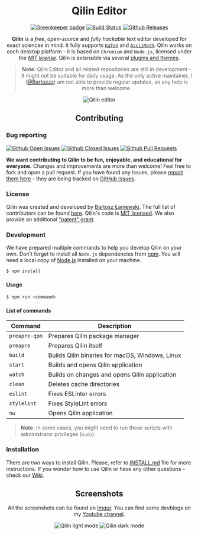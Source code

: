 <div align="center">
  <h1>Qilin Editor</h1>

[![Greenkeeper badge](https://badges.greenkeeper.io/qilin-editor/qilin-app.svg)](https://greenkeeper.io/)
[![Build Status](https://img.shields.io/travis/qilin-editor/qilin-app.svg)](https://travis-ci.org/qilin-editor/qilin-app/)
[![Github Releases](https://img.shields.io/github/downloads/qilin-editor/qilin-app/latest/total.svg)](https://github.com/qilin-editor/qilin-app/releases)
  <br>

**Qilin** is a *free*, *open-source* and *fully hackable* text editor developed for exact sciences in mind. It fully supports [`KaTeX`](https://khan.github.io/KaTeX/) and [`AsciiMath`](http://asciimath.org/). Qilin works on each desktop platform - it is based on `Chromium` and `Node.js`, licensed under the *[MIT license](#license)*. Qilin is extensible via several [plugins and themes](https://github.com/qilin-editor/qilin-manager).

>**Note**: Qilin Editor and all related repositories are still in development - it might not be suitable for daily usage. As the only active maintainer, I ([@Bartozzz](https://github.com/Bartozzz)) am not able to provide regular updates, so any help is more than welcome.

![Qilin editor](https://i.imgur.com/VOGLGv5.png)
</div>

<h2 align="center">Contributing</h2>

### Bug reporting

[![Github Open Issues](https://img.shields.io/github/issues-raw/qilin-editor/qilin-app.svg)](https://github.com/qilin-editor/qilin-app/issues)
[![Github Closed Issues](https://img.shields.io/github/issues-closed-raw/qilin-editor/qilin-app.svg)](https://github.com/qilin-editor/qilin-app/issues?q=is%3Aissue+is%3Aclosed)
[![Github Pull Requests](https://img.shields.io/github/issues-pr-raw/qilin-editor/qilin-app.svg)](https://github.com/qilin-editor/qilin-app/pulls)

**We want contributing to Qilin to be fun, enjoyable, and educational for everyone.** Changes and improvements are more than welcome! Feel free to fork and open a pull request. If you have found any issues, please [report them here](https://github.com/qilin-editor/qilin-app/issues/new) - they are being tracked on [GitHub Issues](https://github.com/qilin-editor/qilin-app/issues).

### License

Qilin was created and developed by [Bartosz Łaniewski](https://github.com/Bartozzz). The full list of contributors can be found [here](https://github.com/qilin-editor/qilin-app/graphs/contributors). Qilin's code is [MIT licensed](https://github.com/qilin-editor/qilin-app/blob/master/LICENSE). We also provide an additional ["patent" grant](https://github.com/qilin-editor/qilin-app/blob/master/PATENTS).

### Development

We have prepared multiple commands to help you develop Qilin on your own. Don't forget to install all `Node.js` dependencies from [npm](https://www.npmjs.com/). You will need a local copy of [Node.js](https://nodejs.org/en/) installed on your machine.

```bash
$ npm install
```

#### Usage

```bash
$ npm run <command>
```

#### List of commands

| Command       | Description                                       |
|---------------|---------------------------------------------------|
| `preapre-qpm` | Prepares Qilin package manager                    |
| `preapre`     | Prepares Qilin itself                             |
| `build`       | Builds Qilin binaries for macOS, Windows, Linux   |
| `start`       | Builds and opens Qilin application                |
| `watch`       | Builds on changes and opens Qilin application     |
| `clean`       | Deletes cache directories                         |
| `eslint`      | Fixes ESLinter errors                             |
| `stylelint`   | Fixes StyleLint errors                             |
| `nw`          | Opens Qilin application                           |

> **Note:** In some cases, you might need to run those scripts with administrator privileges (`sudo`).

### Installation

There are two ways to install Qilin. Please, refer to [INSTALL.md](INSTALL.md) file for more instructions. If you wonder how to use Qilin or have any other questions - check our [Wiki](https://github.com/qilin-editor/qilin-app/wiki).

<div align="center">
  <h2>Screenshots</h2>

All the screenshots can be found on [Imgur](http://imgur.com/a/CVOFC). You can find some devblogs on my [Youtube channel](https://www.youtube.com/playlist?list=PLK2Lb6JZ41iOvtBN4H5GLELHYJDOVZTGN).

![Qilin light mode](https://i.imgur.com/LYzVw99.png)
![Qilin dark mode](https://i.imgur.com/utXxWLf.png)
</div>
